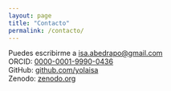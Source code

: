 ```yaml
---
layout: page
title: "Contacto"
permalink: /contacto/
---
```

Puedes escribirme a [isa.abedrapo@gmail.com](mailto:isa.abedrapo@gmail.com)  
ORCID: [0000-0001-9990-0436](https://orcid.org/0000-0001-9990-0436)  
GitHub: [github.com/yolaisa](https://github.com/yolaisa)  
Zenodo: [zenodo.org](https://zenodo.org/search?page=1&size=20&q=Isabel%20Abedrapo)
